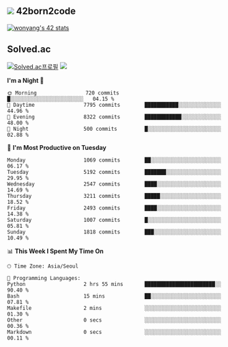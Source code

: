 
## <img src="https://img.shields.io/badge/-000000?style=flat&logo=42&logoColor=white"> 42born2code
<!--[![wonyang's 42 stats](https://badge42.vercel.app/api/v2/cl5nhe5b6007809kydha7ht42/stats?cursusId=21&coalitionId=88)](https://profile.intra.42.fr/users/wonyang)-->

[![wonyang's 42 stats](https://badge.mediaplus.ma/starryblue/wonyang?1337Badge=off&UM6P=off)](https://github.com/oakoudad/badge42)

## Solved.ac
[![Solved.ac프로필](http://mazassumnida.wtf/api/v2/generate_badge?boj=bennyws)](https://solved.ac/bennyws)
<a href="https://solved.ac/bennyws"><img src="http://mazandi.herokuapp.com/api?handle=bennyws&theme=cold"/></a>

<!--START_SECTION:waka-->
**I'm a Night 🦉** 

```text
🌞 Morning                720 commits         █░░░░░░░░░░░░░░░░░░░░░░░░   04.15 % 
🌆 Daytime                7795 commits        ███████████░░░░░░░░░░░░░░   44.96 % 
🌃 Evening                8322 commits        ████████████░░░░░░░░░░░░░   48.00 % 
🌙 Night                  500 commits         █░░░░░░░░░░░░░░░░░░░░░░░░   02.88 % 
```
📅 **I'm Most Productive on Tuesday** 

```text
Monday                   1069 commits        ██░░░░░░░░░░░░░░░░░░░░░░░   06.17 % 
Tuesday                  5192 commits        ███████░░░░░░░░░░░░░░░░░░   29.95 % 
Wednesday                2547 commits        ████░░░░░░░░░░░░░░░░░░░░░   14.69 % 
Thursday                 3211 commits        █████░░░░░░░░░░░░░░░░░░░░   18.52 % 
Friday                   2493 commits        ████░░░░░░░░░░░░░░░░░░░░░   14.38 % 
Saturday                 1007 commits        █░░░░░░░░░░░░░░░░░░░░░░░░   05.81 % 
Sunday                   1818 commits        ███░░░░░░░░░░░░░░░░░░░░░░   10.49 % 
```


📊 **This Week I Spent My Time On** 

```text
🕑︎ Time Zone: Asia/Seoul

💬 Programming Languages: 
Python                   2 hrs 55 mins       ███████████████████████░░   90.40 % 
Bash                     15 mins             ██░░░░░░░░░░░░░░░░░░░░░░░   07.81 % 
Makefile                 2 mins              ░░░░░░░░░░░░░░░░░░░░░░░░░   01.30 % 
Other                    0 secs              ░░░░░░░░░░░░░░░░░░░░░░░░░   00.36 % 
Markdown                 0 secs              ░░░░░░░░░░░░░░░░░░░░░░░░░   00.11 % 
```


<!--END_SECTION:waka-->

